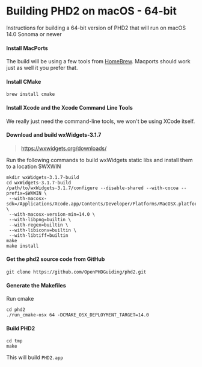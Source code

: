 # Building PHD2 on macOS - 64-bit

Instructions for building a 64-bit version of PHD2 that will run on macOS 14.0 Sonoma or newer

#### Install MacPorts

The build will be using a few tools from [HomeBrew](https://brew.sh/). Macports should work just as well it you prefer that.

#### Install CMake

```brew install cmake```

#### Install Xcode and the Xcode Command Line Tools

We really just need the command-line tools, we won't be using XCode itself.

#### Download and build wxWidgets-3.1.7

> https://wxwidgets.org/downloads/

Run the following commands to build wxWidgets static libs and install them to a location $WXWIN

```
mkdir wxWidgets-3.1.7-build
cd wxWidgets-3.1.7-build
/path/to/wxWidgets-3.1.7/configure --disable-shared --with-cocoa --prefix=$WXWIN \
 --with-macosx-sdk=/Applications/Xcode.app/Contents/Developer/Platforms/MacOSX.platform/Developer/SDKs/MacOSX14.0.sdk \
 --with-macosx-version-min=14.0 \
 --with-libpng=builtin \
 --with-regex=builtin \
 --with-libiconv=builtin \
 --with-libtiff=builtin
make
make install
```

#### Get the phd2 source code from GitHub

```git clone https://github.com/OpenPHDGuiding/phd2.git```

#### Generate the Makefiles

Run cmake

```
cd phd2
./run_cmake-osx 64 -DCMAKE_OSX_DEPLOYMENT_TARGET=14.0
```

#### Build PHD2

```
cd tmp
make
```

This will build `PHD2.app`
